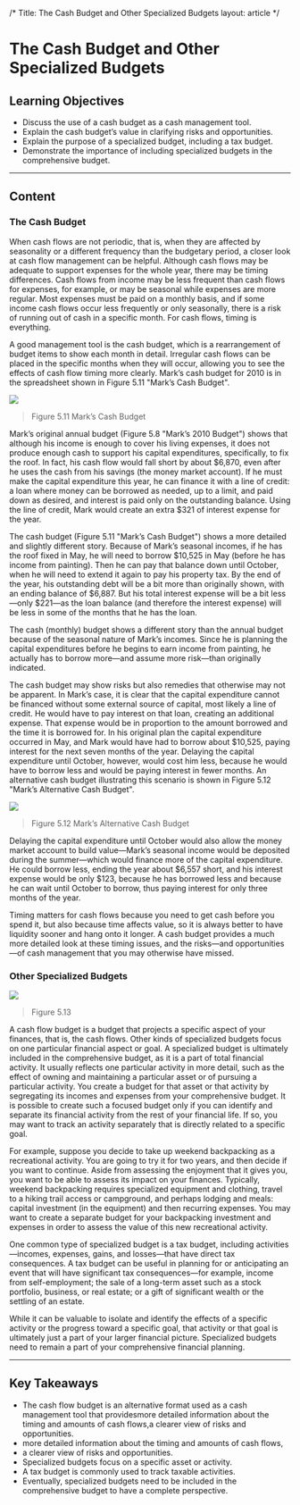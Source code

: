 /*
Title: The Cash Budget and Other Specialized Budgets
layout: article
*/

# The Cash Budget and Other Specialized Budgets

## Learning Objectives

- Discuss the use of a cash budget as a cash management tool.
- Explain the cash budget’s value in clarifying risks and opportunities.
- Explain the purpose of a specialized budget, including a tax budget.
- Demonstrate the importance of including specialized budgets in the comprehensive budget.



---

## Content


### The Cash Budget

When cash flows are not periodic, that is, when they are affected by seasonality or a different frequency than the budgetary period, a closer look at cash flow management can be helpful. Although cash flows may be adequate to support expenses for the whole year, there may be timing differences. Cash flows from income may be less frequent than cash flows for expenses, for example, or may be seasonal while expenses are more regular. Most expenses must be paid on a monthly basis, and if some income cash flows occur less frequently or only seasonally, there is a risk of running out of cash in a specific month. For cash flows, timing is everything.

A good management tool is the cash budget, which is a rearrangement of budget items to show each month in detail. Irregular cash flows can be placed in the specific months when they will occur, allowing you to see the effects of cash flow timing more clearly. Mark’s cash budget for 2010 is in the spreadsheet shown in Figure 5.11 "Mark’s Cash Budget".


![](../media/65440a4027094be00e0a243677140a9b.jpg)
> Figure 5.11 Mark’s Cash Budget


Mark’s original annual budget (Figure 5.8 "Mark’s 2010 Budget") shows that although his income is enough to cover his living expenses, it does not produce enough cash to support his capital expenditures, specifically, to fix the roof. In fact, his cash flow would fall short by about $6,870, even after he uses the cash from his savings (the money market account). If he must make the capital expenditure this year, he can finance it with a line of credit: a loan where money can be borrowed as needed, up to a limit, and paid down as desired, and interest is paid only on the outstanding balance. Using the line of credit, Mark would create an extra $321 of interest expense for the year.

The cash budget (Figure 5.11 "Mark’s Cash Budget") shows a more detailed and slightly different story. Because of Mark’s seasonal incomes, if he has the roof fixed in May, he will need to borrow $10,525 in May (before he has income from painting). Then he can pay that balance down until October, when he will need to extend it again to pay his property tax. By the end of the year, his outstanding debt will be a bit more than originally shown, with an ending balance of $6,887. But his total interest expense will be a bit less—only $221—as the loan balance (and therefore the interest expense) will be less in some of the months that he has the loan.

The cash (monthly) budget shows a different story than the annual budget because of the seasonal nature of Mark’s incomes. Since he is planning the capital expenditures before he begins to earn income from painting, he actually has to borrow more—and assume more risk—than originally indicated.

The cash budget may show risks but also remedies that otherwise may not be apparent. In Mark’s case, it is clear that the capital expenditure cannot be financed without some external source of capital, most likely a line of credit. He would have to pay interest on that loan, creating an additional expense. That expense would be in proportion to the amount borrowed and the time it is borrowed for. In his original plan the capital expenditure occurred in May, and Mark would have had to borrow about $10,525, paying interest for the next seven months of the year. Delaying the capital expenditure until October, however, would cost him less, because he would have to borrow less and would be paying interest in fewer months. An alternative cash budget illustrating this scenario is shown in Figure 5.12 "Mark’s Alternative Cash Budget".


![](../media/cf2a8afb0585d674e35d0e0e59af880a.jpg)
> Figure 5.12 Mark’s Alternative Cash Budget


Delaying the capital expenditure until October would also allow the money market account to build value—Mark’s seasonal income would be deposited during the summer—which would finance more of the capital expenditure. He could borrow less, ending the year about $6,557 short, and his interest expense would be only $123, because he has borrowed less and because he can wait until October to borrow, thus paying interest for only three months of the year.

Timing matters for cash flows because you need to get cash before you spend it, but also because time affects value, so it is always better to have liquidity sooner and hang onto it longer. A cash budget provides a much more detailed look at these timing issues, and the risks—and opportunities—of cash management that you may otherwise have missed.


### Other Specialized Budgets


![](../media/54d8f237b6e3b38a98a2791ee0690a8a.jpg)
> Figure 5.13 


A cash flow budget is a budget that projects a specific aspect of your finances, that is, the cash flows. Other kinds of specialized budgets focus on one particular financial aspect or goal. A specialized budget is ultimately included in the comprehensive budget, as it is a part of total financial activity. It usually reflects one particular activity in more detail, such as the effect of owning and maintaining a particular asset or of pursuing a particular activity. You create a budget for that asset or that activity by segregating its incomes and expenses from your comprehensive budget. It is possible to create such a focused budget only if you can identify and separate its financial activity from the rest of your financial life. If so, you may want to track an activity separately that is directly related to a specific goal.

For example, suppose you decide to take up weekend backpacking as a recreational activity. You are going to try it for two years, and then decide if you want to continue. Aside from assessing the enjoyment that it gives you, you want to be able to assess its impact on your finances. Typically, weekend backpacking requires specialized equipment and clothing, travel to a hiking trail access or campground, and perhaps lodging and meals: capital investment (in the equipment) and then recurring expenses. You may want to create a separate budget for your backpacking investment and expenses in order to assess the value of this new recreational activity.

One common type of specialized budget is a tax budget, including activities—incomes, expenses, gains, and losses—that have direct tax consequences. A tax budget can be useful in planning for or anticipating an event that will have significant tax consequences—for example, income from self-employment; the sale of a long-term asset such as a stock portfolio, business, or real estate; or a gift of significant wealth or the settling of an estate.

While it can be valuable to isolate and identify the effects of a specific activity or the progress toward a specific goal, that activity or that goal is ultimately just a part of your larger financial picture. Specialized budgets need to remain a part of your comprehensive financial planning.



---

## Key Takeaways

- The cash flow budget is an alternative format used as a cash management tool that providesmore detailed information about the timing and amounts of cash flows,a clearer view of risks and opportunities.
- more detailed information about the timing and amounts of cash flows,
- a clearer view of risks and opportunities.
- Specialized budgets focus on a specific asset or activity.
- A tax budget is commonly used to track taxable activities.
- Eventually, specialized budgets need to be included in the comprehensive budget to have a complete perspective.


